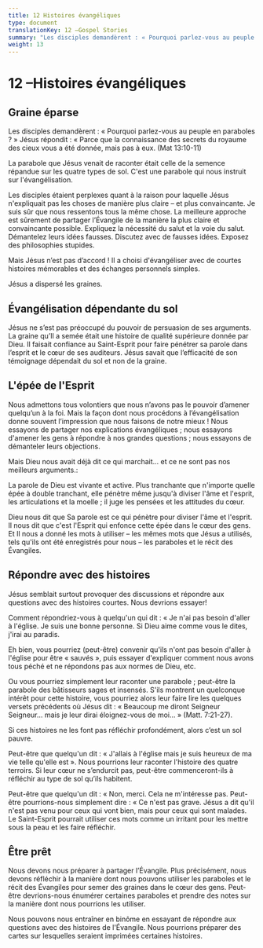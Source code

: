 ```yaml
---
title: 12 Histoires évangéliques
type: document
translationKey: 12 –Gospel Stories
summary: "Les disciples demandèrent : « Pourquoi parlez-vous au peuple en paraboles ? » Jésus répondit : « Parce que la connaissance des secrets du royaume des cieux vous a été donnée, mais pas à eux. (Mat 13:10-11)"
weight: 13
---
```

# 12 –Histoires évangéliques

## Graine éparse

Les disciples demandèrent : « Pourquoi parlez-vous au peuple en paraboles ? » Jésus répondit : « Parce que la connaissance des secrets du royaume des cieux vous a été donnée, mais pas à eux. (Mat 13:10-11)

La parabole que Jésus venait de raconter était celle de la semence répandue sur les quatre types de sol. C'est une parabole qui nous instruit sur l'évangélisation.

Les disciples étaient perplexes quant à la raison pour laquelle Jésus n'expliquait pas les choses de manière plus claire – et plus convaincante. Je suis sûr que nous ressentons tous la même chose. La meilleure approche est sûrement de partager l’Évangile de la manière la plus claire et convaincante possible. Expliquez la nécessité du salut et la voie du salut. Démantelez leurs idées fausses. Discutez avec de fausses idées. Exposez des philosophies stupides.

Mais Jésus n’est pas d’accord ! Il a choisi d'évangéliser avec de courtes histoires mémorables et des échanges personnels simples.

Jésus a dispersé les graines.

## Évangélisation dépendante du sol

Jésus ne s’est pas préoccupé du pouvoir de persuasion de ses arguments. La graine qu’Il ​​a semée était une histoire de qualité supérieure donnée par Dieu. Il faisait confiance au Saint-Esprit pour faire pénétrer sa parole dans l’esprit et le cœur de ses auditeurs. Jésus savait que l’efficacité de son témoignage dépendait du sol et non de la graine.

## L'épée de l'Esprit

Nous admettons tous volontiers que nous n’avons pas le pouvoir d’amener quelqu’un à la foi. Mais la façon dont nous procédons à l’évangélisation donne souvent l’impression que nous faisons de notre mieux ! Nous essayons de partager nos explications évangéliques ; nous essayons d'amener les gens à répondre à nos grandes questions ; nous essayons de démanteler leurs objections.

Mais Dieu nous avait déjà dit ce qui marchait... et ce ne sont pas nos meilleurs arguments.:

La parole de Dieu est vivante et active. Plus tranchante que n'importe quelle épée à double tranchant, elle pénètre même jusqu'à diviser l'âme et l'esprit, les articulations et la moelle ; il juge les pensées et les attitudes du cœur.

Dieu nous dit que Sa parole est ce qui pénètre pour diviser l'âme et l'esprit. Il nous dit que c'est l'Esprit qui enfonce cette épée dans le cœur des gens. Et Il nous a donné les mots à utiliser – les mêmes mots que Jésus a utilisés, tels qu'ils ont été enregistrés pour nous – les paraboles et le récit des Évangiles.

## Répondre avec des histoires

Jésus semblait surtout provoquer des discussions et répondre aux questions avec des histoires courtes. Nous devrions essayer!

Comment répondriez-vous à quelqu'un qui dit : « Je n'ai pas besoin d'aller à l'église. Je suis une bonne personne. Si Dieu aime comme vous le dites, j'irai au paradis.

Eh bien, vous pourriez (peut-être) convenir qu'ils n'ont pas besoin d'aller à l'église pour être « sauvés », puis essayer d'expliquer comment nous avons tous péché et ne répondons pas aux normes de Dieu, etc.

Ou vous pourriez simplement leur raconter une parabole ; peut-être la parabole des bâtisseurs sages et insensés. S'ils montrent un quelconque intérêt pour cette histoire, vous pourriez alors leur faire lire les quelques versets précédents où Jésus dit : « Beaucoup me diront Seigneur Seigneur... mais je leur dirai éloignez-vous de moi... » (Matt. 7:21-27).

Si ces histoires ne les font pas réfléchir profondément, alors c’est un sol pauvre.

Peut-être que quelqu'un dit : « J'allais à l'église mais je suis heureux de ma vie telle qu'elle est ». Nous pourrions leur raconter l'histoire des quatre terroirs. Si leur cœur ne s’endurcit pas, peut-être commenceront-ils à réfléchir au type de sol qu’ils habitent.

Peut-être que quelqu'un dit : « Non, merci. Cela ne m'intéresse pas. Peut-être pourrions-nous simplement dire : « Ce n'est pas grave. Jésus a dit qu'il n'est pas venu pour ceux qui vont bien, mais pour ceux qui sont malades. Le Saint-Esprit pourrait utiliser ces mots comme un irritant pour les mettre sous la peau et les faire réfléchir.

## Être prêt

Nous devons nous préparer à partager l’Évangile. Plus précisément, nous devons réfléchir à la manière dont nous pouvons utiliser les paraboles et le récit des Évangiles pour semer des graines dans le cœur des gens. Peut-être devrions-nous énumérer certaines paraboles et prendre des notes sur la manière dont nous pourrions les utiliser.

Nous pouvons nous entraîner en binôme en essayant de répondre aux questions avec des histoires de l'Évangile. Nous pourrions préparer des cartes sur lesquelles seraient imprimées certaines histoires.
